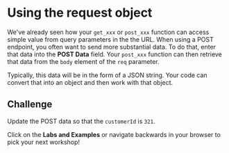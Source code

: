 # Using the request object

We've already seen how your `get_xxx` or `post_xxx` function can access simple value from query parameters in the the URL. When using a POST endpoint, you often want to send more substantial data. To do that, enter that data into the **POST Data** field. Your `post_xxx` function can then retrieve that data from the `body` element of the `req` parameter.

Typically, this data will be in the form of a JSON string. Your code can convert that into an object and then work with that object.

## Challenge

Update the POST data so that the `customerId` is `321`.

Click on the **Labs and Examples** or navigate backwards in your browser to pick your next workshop!